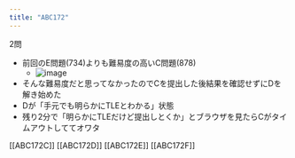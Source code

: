 ```yaml
---
title: "ABC172"
---
```


2問
- 前回のE問題(734)よりも難易度の高いC問題(878)
    - ![image](https://gyazo.com/8f688785303bda2ffe11acbdc5d7d370/thumb/1000)
- そんな難易度だと思ってなかったのでCを提出した後結果を確認せずにDを解き始めた
- Dが「手元でも明らかにTLEとわかる」状態
- 残り2分で「明らかにTLEだけど提出しとくか」とブラウザを見たらCがタイムアウトしててオワタ

[[ABC172C]]
[[ABC172D]]
[[ABC172E]]
[[ABC172F]]
